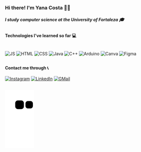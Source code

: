 ### Hi there! I'm Yana Costa 👋🏻

##### I study computer science at the University of Fortaleza 🎓

##

#### Technologies I've learned so far 💻 
<div style="display: inline_block"><br>
  <img align="center" alt="JS" src="https://img.shields.io/badge/JavaScript-F7DF1E?style=for-the-badge&logo=javascript&logoColor=black" />
  <img align="center" alt="HTML" src="https://img.shields.io/badge/HTML5-E34F26?style=for-the-badge&logo=html5&logoColor=white" />
  <img align="center" alt="CSS" src="https://img.shields.io/badge/CSS3-1572B6?style=for-the-badge&logo=css3&logoColor=white" />
  <img align="center" alt="Java" src="https://img.shields.io/badge/Java-ED8B00?style=for-the-badge&logo=java&logoColor=white" />
  <img align="center" alt="C++" src="https://img.shields.io/badge/C%2B%2B-00599C?style=for-the-badge&logo=c%2B%2B&logoColor=white" />
  <img align="center" alt="Arduino" src="https://img.shields.io/badge/Arduino-00979D?style=for-the-badge&logo=Arduino&logoColor=white" />
  <img align="center" alt="Canva" src="https://img.shields.io/badge/Canva-%2300C4CC.svg?&style=for-the-badge&logo=Canva&logoColor=white" />
  <img align="center" alt="Figma" src="https://img.shields.io/badge/Figma-F24E1E?style=for-the-badge&logo=figma&logoColor=white" />
  
</div>

##

#### Contact me through 📞
  [![Instagram](https://img.shields.io/badge/__YANACOSTA-E4405F?style=for-the-badge&logo=instagram&logoColor=white)](https://instagram.com/_yanacosta)
  [![LinkedIn](https://img.shields.io/badge/YANACOSTA-0077B5?style=for-the-badge&logo=linkedin&logoColor=white)](https://www.linkedin.com/in/yana-costa-253a88229)
  [![GMail](https://img.shields.io/badge/yanacmoura@gmail.com-D14836?style=for-the-badge&logo=gmail&logoColor=white)](https://www.google.com/intl/pt-PT/gmail/about/)

  
  ##
 
<div> 
 
  ![Snake animation](https://github.com/rafaballerini/rafaballerini/blob/output/github-contribution-grid-snake.svg)
 
</div>
